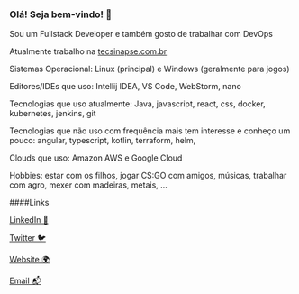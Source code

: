 <!--### Hi there 👋--> 

<!--
**edimarlnx/edimarlnx** is a ✨ _special_ ✨ repository because its `README.md` (this file) appears on your GitHub profile.

Here are some ideas to get you started:

- 🔭 I’m currently working on ...
- 🌱 I’m currently learning ...
- 👯 I’m looking to collaborate on ...
- 🤔 I’m looking for help with ...
- 💬 Ask me about ...
- 📫 How to reach me: ...
- 😄 Pronouns: ...
- ⚡ Fun fact: ...
-->

### Olá! Seja bem-vindo! 👋

Sou um Fullstack Developer e também gosto de trabalhar com DevOps 

Atualmente trabalho na [tecsinapse.com.br](https://tecsinapse.com.br)

Sistemas Operacional: Linux (principal) e Windows (geralmente para jogos)

Editores/IDEs que uso: Intellij IDEA, VS Code, WebStorm, nano

Tecnologias que uso atualmente: Java, javascript, react, css, docker, kubernetes, jenkins, git

Tecnologias que não uso com frequência mais tem interesse e conheço um pouco: angular, typescript, kotlin, terraform, helm,  

Clouds que uso: Amazon AWS e Google Cloud

Hobbies: estar com os filhos, jogar CS:GO com amigos, músicas, trabalhar com agro, mexer com madeiras, metais, ...  

####Links 

[LinkedIn 💼](https://www.linkedin.com/in/edimar-cardoso-9656aa60/)

[Twitter 🐦](https://twitter.com/edimarlnx)

[Website 🌍](https://zodo.dev)

[Email 📬](mailto:edimarlnx@gmail.com)

